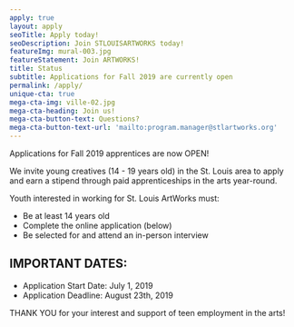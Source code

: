```yaml
---
apply: true
layout: apply
seoTitle: Apply today!
seoDescription: Join STLOUISARTWORKS today!
featureImg: mural-003.jpg
featureStatement: Join ARTWORKS!
title: Status
subtitle: Applications for Fall 2019 are currently open
permalink: /apply/
unique-cta: true
mega-cta-img: ville-02.jpg
mega-cta-heading: Join us!
mega-cta-button-text: Questions?
mega-cta-button-text-url: 'mailto:program.manager@stlartworks.org'
---
```


Applications for Fall 2019 apprentices are now OPEN!

We invite young creatives (14 - 19 years old) in the St. Louis area to apply and earn a stipend through paid apprenticeships in the arts year-round.

Youth interested in working for St. Louis ArtWorks must:

* Be at least 14 years old
* Complete the online application (below)
* Be selected for and attend an in-person interview 

## IMPORTANT DATES:

- Application Start Date: July 1, 2019
- Application Deadline: August 23th, 2019

THANK YOU for your interest and support of teen employment in the arts!
